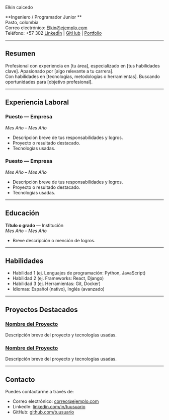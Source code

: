 Elkin caicedo

**Ingeniero / Programador Junior **  
Pasto, colombia  
Correo electrónico: Elkin@ejemplo.com  
Teléfono: +57 302
[LinkedIn](https://linkedin.com/in/tuusuario) | [GitHub](https://github.com/tuusuario) | [Portfolio](https://tuportfolio.com)

---

## Resumen

Profesional con experiencia en [tu área], especializado en [tus habilidades clave]. Apasionado por [algo relevante a tu carrera].  
Con habilidades en [tecnologías, metodologías o herramientas]. Buscando oportunidades para [objetivo profesional].

---

## Experiencia Laboral

### Puesto — Empresa  
*Mes Año – Mes Año*  
- Descripción breve de tus responsabilidades y logros.  
- Proyecto o resultado destacado.  
- Tecnologías usadas.

### Puesto — Empresa  
*Mes Año – Mes Año*  
- Descripción breve de tus responsabilidades y logros.  
- Proyecto o resultado destacado.  
- Tecnologías usadas.

---

## Educación

**Título o grado** — Institución  
*Mes Año – Mes Año*  
- Breve descripción o mención de logros.

---

## Habilidades

- Habilidad 1 (ej. Lenguajes de programación: Python, JavaScript)  
- Habilidad 2 (ej. Frameworks: React, Django)  
- Habilidad 3 (ej. Herramientas: Git, Docker)  
- Idiomas: Español (nativo), Inglés (avanzado)

---

## Proyectos Destacados

### [Nombre del Proyecto](https://github.com/tuusuario/proyecto)  
Descripción breve del proyecto y tecnologías usadas.

### [Nombre del Proyecto](https://github.com/tuusuario/proyecto2)  
Descripción breve del proyecto y tecnologías usadas.

---

## Contacto

Puedes contactarme a través de:  
- Correo electrónico: correo@ejemplo.com  
- LinkedIn: [linkedin.com/in/tuusuario](https://linkedin.com/in/tuusuario)  
- GitHub: [github.com/tuusuario](https://github.com/tuusuario)


